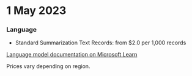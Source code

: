 # 1 May 2023

### Language

- Standard Summarization Text Records: from $2.0 per 1,000 records

[Language model documentation on Microsoft Learn](https://learn.microsoft.com/azure/ai-services/language-service/)

Prices vary depending on region.